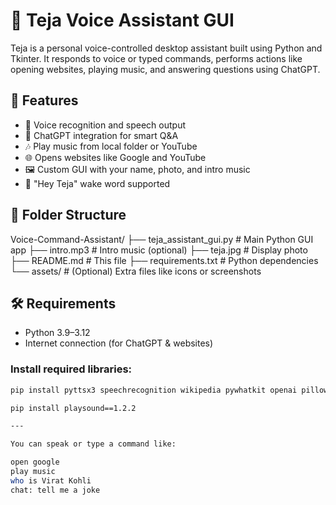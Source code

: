 # 🤖 Teja Voice Assistant GUI

Teja is a personal voice-controlled desktop assistant built using Python and Tkinter. It responds to voice or typed commands, performs actions like opening websites, playing music, and answering questions using ChatGPT.

## 🎯 Features

- 🎤 Voice recognition and speech output
- 🧠 ChatGPT integration for smart Q&A
- 🎶 Play music from local folder or YouTube
- 🌐 Opens websites like Google and YouTube
- 🖼️ Custom GUI with your name, photo, and intro music
- 🧪 "Hey Teja" wake word supported

## 📁 Folder Structure

Voice-Command-Assistant/
├── teja_assistant_gui.py # Main Python GUI app
├── intro.mp3 # Intro music (optional)
├── teja.jpg # Display photo
├── README.md # This file
├── requirements.txt # Python dependencies
└── assets/ # (Optional) Extra files like icons or screenshots


## 🛠️ Requirements

- Python 3.9–3.12
- Internet connection (for ChatGPT & websites)

### Install required libraries:

```bash
pip install pyttsx3 speechrecognition wikipedia pywhatkit openai pillow

pip install playsound==1.2.2

---

You can speak or type a command like:

open google
play music
who is Virat Kohli
chat: tell me a joke
